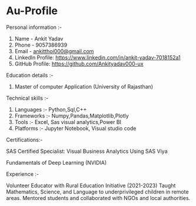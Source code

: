 # Au-Profile
Personal information :-
1. Name - Ankit Yadav
2. Phone - 9057386939
3. Email - ankitthoi000@gmail.com
4. LinkedIn Profile: https://www.linkedin.com/in/ankit-yadav-7018152a1
5. GitHub Profile: https://github.com/Ankityadav000-ux

Education details :-
1. Master of computer Application
   (University of Rajasthan)

Technical skills :-
1. Languages :- Python,Sql,C++
2. Frameworks :- Numpy,Pandas,Matplotlib,Plotly
3. Tools :- Excel, Sas visual analytics,Power BI
4. Platforms :- Jupyter Notebook, Visual studio code



Certifications:-

SAS Certified Specialist: Visual Business Analytics Using SAS Viya

Fundamentals of Deep Learning (NVIDIA)

Experience :-

Volunteer Educator with Rural Education Initiative (2021-2023)
Taught Mathematics, Science, and Language to underprivileged children in remote areas. Mentored students and collaborated with NGOs and local authorities.


